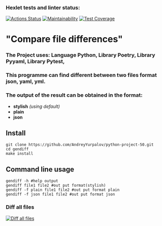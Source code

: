 ### Hexlet tests and linter status:
[![Actions Status](https://github.com/AndreyYurpalov/python-project-50/actions/workflows/hexlet-check.yml/badge.svg)](https://github.com/AndreyYurpalov/python-project-50/actions)
[![Maintainability](https://api.codeclimate.com/v1/badges/59c04c73291342ba04b3/maintainability)](https://codeclimate.com/github/AndreyYurpalov/python-project-50/maintainability)
[![Test Coverage](https://api.codeclimate.com/v1/badges/59c04c73291342ba04b3/test_coverage)](https://codeclimate.com/github/AndreyYurpalov/python-project-50/test_coverage)

# "Сompare file differences"

### The Project uses: Language Python, Library Poetry, Library Pyyaml, Library Pytest, 

### This programme can find different between two files format json, yaml, yml.


### The output of the result can be obtained in the format:
+  **stylish** *(using default)*
+  **plain** 
+  **json**

## Install
```python3
git clone https://github.com/AndreyYurpalov/python-project-50.git
cd gendiff
make install
```

## Сommand line usage
```python3
gendiff -h #help output
gendiff file1 file2 #out put format(stylish)
gendiff -f plain file1 file2 #out put format plain
gendiff -f json file1 file2 #out put format json
```

### Diff all files
[![Diff all files](https://asciinema.org/a/fQFG65UXngHA3lf5mDAHR9rTJ.svg)](https://asciinema.org/a/fQFG65UXngHA3lf5mDAHR9rTJ)
